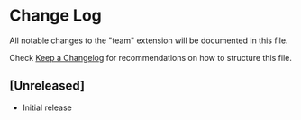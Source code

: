 # Change Log

All notable changes to the "team" extension will be documented in this file.

Check [Keep a Changelog](http://keepachangelog.com/) for recommendations on how to structure this file.

## [Unreleased]

- Initial release